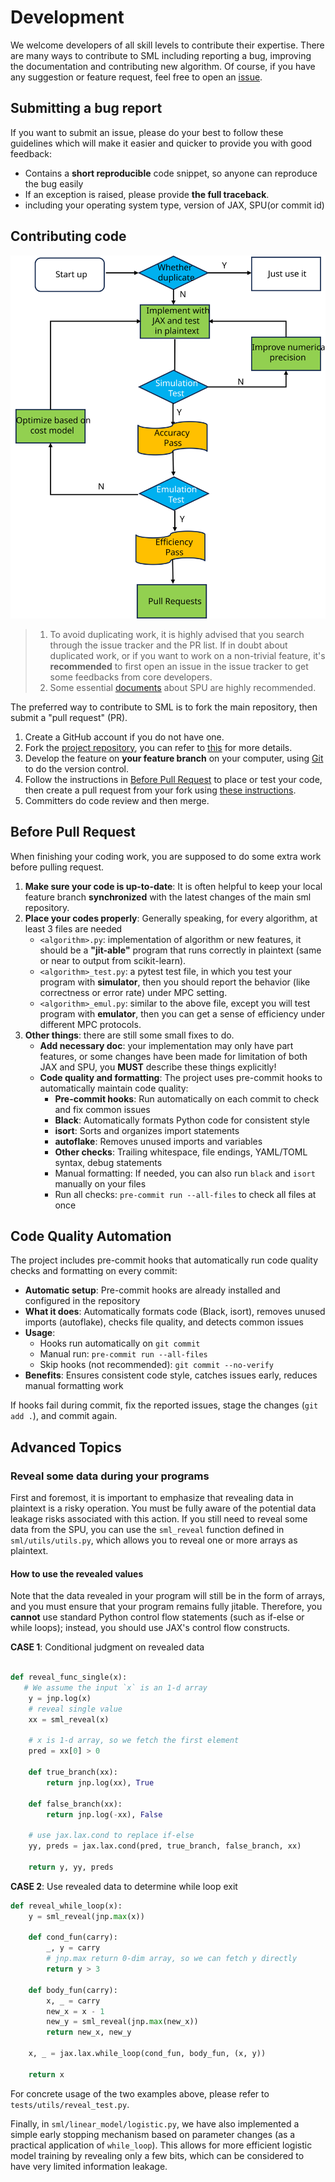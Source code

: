 # Development

We welcome developers of all skill levels to contribute their expertise.
There are many ways to contribute to SML including reporting a bug, improving the documentation and contributing new algorithm.
Of course, if you have any suggestion or feature request, feel free to open an [issue](https://github.com/secretflow/sml/issues).

## Submitting a bug report

If you want to submit an issue, please do your best to follow these guidelines which will make it easier and quicker to provide you with good feedback:

- Contains a **short reproducible** code snippet, so anyone can reproduce the bug easily
- If an exception is raised, please provide **the full traceback**.
- including your operating system type, version of JAX, SPU(or commit id)

## Contributing code

![sml develop paradigm](./sml_develop.svg)

> 1. To avoid duplicating work, it is highly advised that you search through the issue tracker and the PR list.
> If in doubt about duplicated work, or if you want to work on a non-trivial feature,
> it's **recommended** to first open an issue in the issue tracker to get some feedbacks from core developers.
> 2. Some essential [documents](https://www.secretflow.org.cn/docs/spu/latest/en-US) about SPU are highly recommended.

The preferred way to contribute to SML is to fork the main repository, then submit a "pull request" (PR).

1. Create a GitHub account if you do not have one.
2. Fork the [project repository](https://github.com/secretflow/sml), you can refer to [this](https://docs.github.com/en/get-started/quickstart/fork-a-repo) for more details.
3. Develop the feature on **your feature branch** on your computer, using [Git](https://docs.github.com/en/get-started/quickstart/set-up-git) to do the version control.
4. Follow the instructions in [Before Pull Request](<./CONTRIBUTING.md#Before Pull Request>) to place or test your code, then create a pull request from your fork using [these instructions](https://docs.github.com/en/pull-requests/collaborating-with-pull-requests/proposing-changes-to-your-work-with-pull-requests/creating-a-pull-request-from-a-fork).
5. Committers do code review and then merge.

## Before Pull Request

When finishing your coding work, you are supposed to do some extra work before pulling request.

1. **Make sure your code is up-to-date**: It is often helpful to keep your local feature branch **synchronized** with
the latest changes of the main sml repository.
2. **Place your codes properly**: Generally speaking, for every algorithm, at least 3 files are needed
   - `<algorithm>.py`: implementation of algorithm or new features, it should be a **"jit-able"** program that runs correctly in plaintext (same or near to output from scikit-learn).
   - `<algorithm>_test.py`: a pytest test file, in which you test your program with **simulator**, then you should report the behavior (like correctness or error rate) under MPC setting.
   - `<algorithm>_emul.py`: similar to the above file, except you will test program with **emulator**, then you can get a sense of efficiency under different MPC protocols.
3. **Other things**: there are still some small fixes to do.
   - **Add necessary doc**: your implementation may only have part features, or some changes have been made for limitation of both JAX and SPU, you **MUST** describe these things explicitly!
   - **Code quality and formatting**: The project uses pre-commit hooks to automatically maintain code quality:
     - **Pre-commit hooks**: Run automatically on each commit to check and fix common issues
     - **Black**: Automatically formats Python code for consistent style
     - **isort**: Sorts and organizes import statements
     - **autoflake**: Removes unused imports and variables
     - **Other checks**: Trailing whitespace, file endings, YAML/TOML syntax, debug statements
     - Manual formatting: If needed, you can also run `black` and `isort` manually on your files
     - Run all checks: `pre-commit run --all-files` to check all files at once

## Code Quality Automation

The project includes pre-commit hooks that automatically run code quality checks and formatting on every commit:

- **Automatic setup**: Pre-commit hooks are already installed and configured in the repository
- **What it does**: Automatically formats code (Black, isort), removes unused imports (autoflake), checks file quality, and detects common issues
- **Usage**:
  - Hooks run automatically on `git commit`
  - Manual run: `pre-commit run --all-files`
  - Skip hooks (not recommended): `git commit --no-verify`
- **Benefits**: Ensures consistent code style, catches issues early, reduces manual formatting work

If hooks fail during commit, fix the reported issues, stage the changes (`git add .`), and commit again.

## Advanced Topics

### Reveal some data during your programs

First and foremost, it is important to emphasize that revealing data in plaintext is a risky operation. You must be fully aware of the potential data leakage risks associated with this action.
If you still need to reveal some data from the SPU, you can use the `sml_reveal` function defined in `sml/utils/utils.py`, which allows you to reveal one or more arrays as plaintext.

#### How to use the revealed values

Note that the data revealed in your program will still be in the form of arrays, and you must ensure that your program remains fully jitable.
Therefore, you **cannot** use standard Python control flow statements (such as if-else or while loops); instead, you should use JAX's control flow constructs.

**CASE 1**: Conditional judgment on revealed data

```python

def reveal_func_single(x):
   # We assume the input `x` is an 1-d array
    y = jnp.log(x)
    # reveal single value
    xx = sml_reveal(x)

    # x is 1-d array, so we fetch the first element
    pred = xx[0] > 0

    def true_branch(xx):
        return jnp.log(xx), True

    def false_branch(xx):
        return jnp.log(-xx), False

    # use jax.lax.cond to replace if-else
    yy, preds = jax.lax.cond(pred, true_branch, false_branch, xx)

    return y, yy, preds
```

**CASE 2**: Use revealed data to determine while loop exit

```python
def reveal_while_loop(x):
    y = sml_reveal(jnp.max(x))

    def cond_fun(carry):
        _, y = carry
        # jnp.max return 0-dim array, so we can fetch y directly
        return y > 3

    def body_fun(carry):
        x, _ = carry
        new_x = x - 1
        new_y = sml_reveal(jnp.max(new_x))
        return new_x, new_y

    x, _ = jax.lax.while_loop(cond_fun, body_fun, (x, y))

    return x

```

For concrete usage of the two examples above, please refer to `tests/utils/reveal_test.py`.

Finally, in `sml/linear_model/logistic.py`, we have also implemented a simple early stopping mechanism based on parameter changes (as a practical application of `while_loop`). This allows for more efficient logistic model training by revealing only a few bits, which can be considered to have very limited information leakage.
